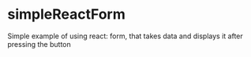 # simpleReactForm

Simple example of using react: form, that takes data and displays it after pressing the button